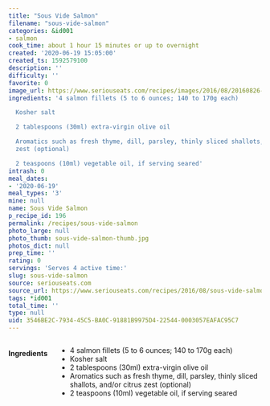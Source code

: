 ```yaml
---
title: "Sous Vide Salmon"
filename: "sous-vide-salmon"
categories: &id001
- salmon
cook_time: about 1 hour 15 minutes or up to overnight
created: '2020-06-19 15:05:00'
created_ts: 1592579100
description: ''
difficulty: ''
favorite: 0
image_url: https://www.seriouseats.com/recipes/images/2016/08/20160826-sous-vide-salmon-46-750x563.jpg
ingredients: '4 salmon fillets (5 to 6 ounces; 140 to 170g each)

  Kosher salt

  2 tablespoons (30ml) extra-virgin olive oil

  Aromatics such as fresh thyme, dill, parsley, thinly sliced shallots, and/or citrus
  zest (optional)

  2 teaspoons (10ml) vegetable oil, if serving seared'
intrash: 0
meal_dates:
- '2020-06-19'
meal_types: '3'
mine: null
name: Sous Vide Salmon
p_recipe_id: 196
permalink: /recipes/sous-vide-salmon
photo_large: null
photo_thumb: sous-vide-salmon-thumb.jpg
photos_dict: null
prep_time: ''
rating: 0
servings: 'Serves 4 active time:'
slug: sous-vide-salmon
source: seriouseats.com
source_url: https://www.seriouseats.com/recipes/2016/08/sous-vide-salmon-recipe.html
tags: *id001
total_time: ''
type: null
uid: 3546BE2C-7934-45C5-BA0C-91881B9975D4-22544-0003057EAFAC95C7
---
```

<div class="large-8 medium-7 columns" id="writeup">	</div><!-- #writeup -->
</div><!-- #row-one -->
<div class="row" id="row-two">	<div class="medium-4 small-5 columns" id="ingredients"><h4>Ingredients</h4><div class="box box-ingredients content"><ul>
<li>4 salmon fillets (5 to 6 ounces; 140 to 170g each)</li>
<li>Kosher salt</li>
<li>2 tablespoons (30ml) extra-virgin olive oil</li>
<li>Aromatics such as fresh thyme, dill, parsley, thinly sliced shallots, and/or citrus zest (optional)</li>
<li>2 teaspoons (10ml) vegetable oil, if serving seared</li>
</ul>
</div>	</div>	<div class="medium-6 small-7 columns" id="directions">	</div>